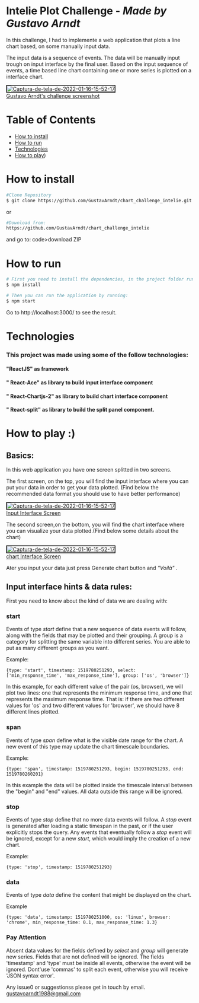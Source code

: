 

# Intelie Plot Challenge - _Made by_ _Gustavo Arndt_

In this challenge, I had to implemente a web application that plots a line chart based, on some manually input data.

The input data is a sequence of events. The data will be manually input trough on input interface by the final user.
Based on the input sequence of events, a time based line chart containing one or more series is plotted on a interface chart.

                 
<a align='center' href="https://ibb.co/pdMYGQW"><img src="https://i.ibb.co/M7tFWf8/Captura-de-tela-de-2022-01-16-15-52-17.png" alt="Captura-de-tela-de-2022-01-16-15-52-17" border="2" /><br>Gustavo Arndt's challenge screenshot</a>


# Table of Contents

* [How to install](#How-to-install)   
* [How to run](#How-to-run)
* [Technologies](#Technologies)
* [How to play](#How-to-play-#:))



# How to install
   ```bash
#Clone Repository
$ git clone https://github.com/GustavArndt/chart_challenge_intelie.git
```
or
   ```bash
#Download from:
https://github.com/GustavArndt/chart_challenge_intelie
```
and go to: code>download ZIP



# How to run
```bash
# First you need to install the dependencies, in the project folder run:
$ npm install

# Then you can run the application by running:
$ npm start
```
Go to http://localhost:3000/ to see the result.

# Technologies
### This project was made using some of the follow technologies:
####  "ReactJS" as framework
#### " React-Ace" as library to build input interface component
#### " React-Chartjs-2" as library  to build chart interface component
#### " React-split" as library  to build the split panel component.

# How to play :)

## Basics:
In this web application you have one screen splitted in two screens. 

The first screen, on the top, you will find the input interface where you can put your data in order to get your data plotted. (Find below the recommended data format you  should use to have better performance)

<a align='center' href="https://ibb.co/pdMYGQW"><img src="https://i.ibb.co/M7tFWf8/Captura-de-tela-de-2022-01-16-15-52-17.png" alt="Captura-de-tela-de-2022-01-16-15-52-17" border="2" /><br>Input Interface Screen</a>

The second screen,on the bottom, you will find the chart interface where you can visualize your data plotted.(Find below some details about the chart)

<a align='center' href="https://ibb.co/pdMYGQW"><img src="https://i.ibb.co/M7tFWf8/Captura-de-tela-de-2022-01-16-15-52-17.png" alt="Captura-de-tela-de-2022-01-16-15-52-17" border="2" /><br>chart Interface Screen</a>

Ater you input your data just press Generate chart button and  _"Voilà"_ .

## Input interface hints & data rules:
First you need to know about the kind of data we are dealing with:

### start
Events of type *start* define that a new sequence of data events will follow, along with the fields that may be plotted and their grouping. A group is a category for splitting the same variable into different series.
You are able to put as many different groups as you want.

Example:
```
{type: 'start', timestamp: 1519780251293, select: ['min_response_time', 'max_response_time'], group: ['os', 'browser']}
```
In this example, for each different value of the pair (os, browser), we will plot two lines: one that represents the minimum response time, and one that represents the maximum response time. That is: if there are two different values for 'os' and two different values for 'browser', we should have 8 different lines plotted.

### span
Events of type *span* define what is the visible date range for the chart. A new event of this type may update the chart timescale boundaries.

Example:
```
{type: 'span', timestamp: 1519780251293, begin: 1519780251293, end: 1519780260201}
```
In this example the data will be plotted inside the timescale interval between the "begin" and "end" values. All data outside this range will be ignored.

### stop
Events of type *stop* define that no more data events will follow.
A *stop* event is generated after loading a static timespan in the past, or if the user explicitly stops the query. Any events that eventually follow a *stop* event will be ignored, except for a new *start*, which would imply the creation of a new chart.

Example:
```
{type: 'stop', timestamp: 1519780251293}
```

### data
Events of type *data* define the content that might be displayed on the chart.

Example
```
{type: 'data', timestamp: 1519780251000, os: 'linux', browser: 'chrome', min_response_time: 0.1, max_response_time: 1.3}
```
### Pay Attention
 Absent data values for the fields defined by *select* and *group* will generate new series. 
 Fields that are not defined will be ignored.
The fields 'timestamp' and 'type' must be inside all events, otherwise the event will be ignored.
Dont'use 'commas' to split each event, otherwise you will receive 'JSON syntax error'. 



Any issue0 or suggestionss please get in touch by email.
gustavoarndt1988@gmail.com

